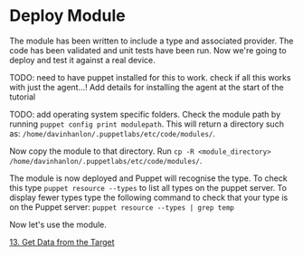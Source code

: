 # Deploy Module

The module has been written to include a type and associated provider. The code has been validated and unit tests have been run. Now we're going to deploy and test it against a real device.

TODO: need to have puppet installed for this to work. check if all this works with just the agent...! Add details for installing the agent at the start of the tutorial

TODO: add operating system specific folders.
Check the module path by running ```puppet config print modulepath```. This will return a directory such as: ```/home/davinhanlon/.puppetlabs/etc/code/modules/```.

Now copy the module to that directory. Run ```cp -R <module_directory>  /home/davinhanlon/.puppetlabs/etc/code/modules/```.

The module is now deployed and Puppet will recognise the type. To check this type ```puppet resource --types``` to list all types on the puppet server. To display fewer types type the following command to check that your type is on the Puppet server: ```puppet resource --types | grep temp```

Now let's use the module.

[13. Get Data from the Target](13-get-data-from-target)

